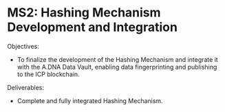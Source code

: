 # MS2: Hashing Mechanism Development and Integration
Objectives: 
* To finalize the development of the Hashing Mechanism and integrate it with the A.DNA Data Vault, enabling data fingerprinting and publishing to the ICP blockchain.

Deliverables:
* Complete and fully integrated Hashing Mechanism.